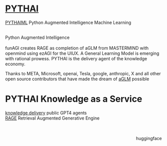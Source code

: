 # <a href="https://gpt.pythai.net">PYTHAI</a><br />
<a href="https://github.com/pythaiml/">PYTHAIML</a> Python Augmented Intelligence Machine Learning<br /><br />

Python Augmented Intelligence<br /><br />
funAGI creates RAGE as completion of aGLM from MASTERMIND with openmind using ezAGI for the UIUX. A General Learning Model is emerging with rational prowess. PYTHAI is the delivery agent of the knowledge economy.<br />

Thanks to META, Microsoft, openai, Tesla, google, anthropic, X and all other open source contributors that have made the dream of <a href="https://github.com/autoglm">aGLM</a> possible<br />

# PYTHAI Knowledge as a Service
<a href="https://gpt.pythai.net">knowledge delivery</a> public GPT4 agents<br />
<a href="https://rage.pythai.net">RAGE</a> Retrieval Augmented Generative Engine<br /><br /><br />
<p align="right"<a href="https://huggingface.co/PYTHAI">huggingface</a></p>
